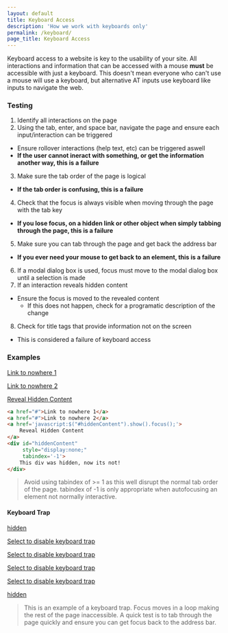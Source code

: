 ```yaml
---
layout: default
title: Keyboard Access
description: 'How we work with keyboards only'
permalink: /keyboard/
page_title: Keyboard Access
---
```


Keyboard access to a website is key to the usability of your site. All interactions and information that can be accessed with a mouse **must** be accessible with just a keyboard. This doesn't mean everyone who can't use a mouse will use a keyboard, but alternative AT inputs use keyboard like inputs to navigate the web. 

### Testing 

1. Identify all interactions on the page
2. Using the tab, enter, and space bar, navigate the page and ensure each input/interaction can be triggered
  * Ensure rollover interactions (help text, etc) can be triggered aswell
  * __If the user cannot ineract with something, or get the information another way, this is a failure__
3. Make sure the tab order of the page is logical
  * __If the tab order is confusing, this is a failure__
4. Check that the focus is always visible when moving through the page with the tab key
  * __If you lose focus, on a hidden link or other object when simply tabbing through the page, this is a failure__
5. Make sure you can tab through the page and get back the address bar
  * __If you ever need your mouse to get back to an element, this is a failure__
6. If a modal dialog box is used, focus must move to the modal dialog box until a selection is made 
7. If an interaction reveals hidden content
  * Ensure the focus is moved to the revealed content
    * If this does not happen, check for a programatic description of the change
8. Check for title tags that provide information not on the screen
  * This is considered a failure of keyboard access

### Examples

<a href="#">Link to nowhere 1</a>

<a href="#">Link to nowhere 2</a>

<a href='javascript:$("#hiddenContent").show().focus();'>Reveal Hidden Content</a>

<div id="hiddenContent" style="display:none;" tabindex='-1'>This div was hidden, now its not!</div>

```html
<a href="#">Link to nowhere 1</a>
<a href="#">Link to nowhere 2</a>
<a href='javascript:$("#hiddenContent").show().focus();'>
	Reveal Hidden Content
</a>
<div id="hiddenContent" 
	 style="display:none;" 
	 tabindex='-1'>
	This div was hidden, now its not!
</div>
```

> Avoid using tabindex of >= 1 as this well disrupt the normal tab order of the page. tabindex of -1 is only appropriate when autofocusing an element not normally interactive.

#### Keyboard Trap

<a class="sr-only moveFocus" href="#">hidden</a>

<a class="keyboardTrap" href="#">Select to disable keyboard trap</a>

<a class="keyboardTrap" href="#">Select to disable keyboard trap</a>

<a class="keyboardTrap" href="#">Select to disable keyboard trap</a>

<a class="keyboardTrap" href="#">Select to disable keyboard trap</a>

<a class="sr-only moveFocus" href="#">hidden</a>

> This is an example of a keyboard trap. Focus moves in a loop making the rest of the page inaccessible. A quick test is to tab through the page quickly and ensure you can get focus back to the address bar.
